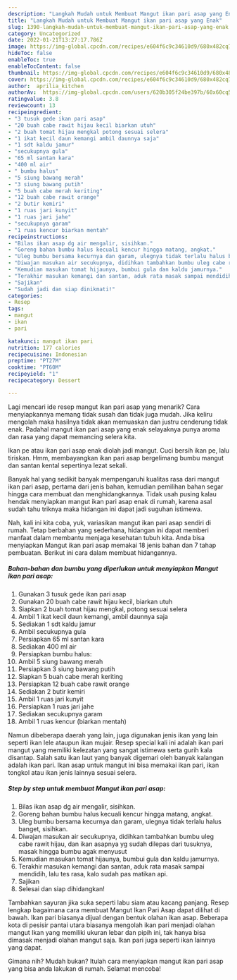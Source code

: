 ```yaml
---
description: "Langkah Mudah untuk Membuat Mangut ikan pari asap yang Enak"
title: "Langkah Mudah untuk Membuat Mangut ikan pari asap yang Enak"
slug: 1390-langkah-mudah-untuk-membuat-mangut-ikan-pari-asap-yang-enak
category: Uncategorized
date: 2022-01-21T13:27:17.786Z
image: https://img-global.cpcdn.com/recipes/e604f6c9c34610d9/680x482cq70/mangut-ikan-pari-asap-foto-resep-utama.jpg
hideToc: false
enableToc: true
enableTocContent: false
thumbnail: https://img-global.cpcdn.com/recipes/e604f6c9c34610d9/680x482cq70/mangut-ikan-pari-asap-foto-resep-utama.jpg
cover: https://img-global.cpcdn.com/recipes/e604f6c9c34610d9/680x482cq70/mangut-ikan-pari-asap-foto-resep-utama.jpg
author:  aprilia_kitchen
authorAv:  https://img-global.cpcdn.com/users/620b305f24be397b/60x60cq50/avatar.jpg
ratingvalue: 3.8
reviewcount: 13
recipeingredient:
- "3 tusuk gede ikan pari asap"
- "20 buah cabe rawit hijau kecil biarkan utuh"
- "2 buah tomat hijau mengkal potong sesuai selera"
- "1 ikat kecil daun kemangi ambil daunnya saja"
- "1 sdt kaldu jamur"
- "secukupnya gula"
- "65 ml santan kara"
- "400 ml air"
- " bumbu halus"
- "5 siung bawang merah"
- "3 siung bawang putih"
- "5 buah cabe merah keriting"
- "12 buah cabe rawit orange"
- "2 butir kemiri"
- "1 ruas jari kunyit"
- "1 ruas jari jahe"
- "secukupnya garam"
- "1 ruas kencur biarkan mentah"
recipeinstructions:
- "Bilas ikan asap dg air mengalir, sisihkan."
- "Goreng bahan bumbu halus kecuali kencur hingga matang, angkat."
- "Uleg bumbu bersama kecurnya dan garam, ulegnya tidak terlalu halus banget, sisihkan."
- "Diwajan masukan air secukupnya, didihkan tambahkan bumbu uleg cabe rawit hijau, dan ikan asapnya yg sudah dilepas dari tusuknya, masak hingga bumbu agak menyusut"
- "Kemudian masukan tomat hijaunya, bumbui gula dan kaldu jamurnya."
- "Terakhir masukan kemangi dan santan, aduk rata masak sampai mendidih, lalu tes rasa, kalo sudah pas matikan api."
- "Sajikan"
- "Sudah jadi dan siap dinikmati!"
categories:
- Resep
tags:
- mangut
- ikan
- pari

katakunci: mangut ikan pari 
nutrition: 177 calories
recipecuisine: Indonesian
preptime: "PT27M"
cooktime: "PT60M"
recipeyield: "1"
recipecategory: Dessert

---
```



Lagi mencari ide resep mangut ikan pari asap yang menarik? Cara menyiapkannya memang tidak susah dan tidak juga mudah. Jika keliru mengolah maka hasilnya tidak akan memuaskan dan justru cenderung tidak enak. Padahal mangut ikan pari asap yang enak selayaknya punya aroma dan rasa yang dapat memancing selera kita.


Ikan pe atau ikan pari asap enak diolah jadi mangut. Cuci bersih ikan pe, lalu tiriskan. Hmm, membayangkan ikan pari asap bergelimang bumbu mangut dan santan kental sepertinya lezat sekali.

Banyak hal yang sedikit banyak mempengaruhi kualitas rasa dari mangut ikan pari asap, pertama dari jenis bahan, kemudian pemilihan bahan segar hingga cara membuat dan menghidangkannya. Tidak usah pusing kalau hendak menyiapkan mangut ikan pari asap enak di rumah, karena asal sudah tahu triknya maka hidangan ini dapat jadi suguhan istimewa.


Nah, kali ini kita coba, yuk, variasikan mangut ikan pari asap sendiri di rumah. Tetap berbahan yang sederhana, hidangan ini dapat memberi manfaat dalam membantu menjaga kesehatan tubuh kita. Anda bisa menyiapkan Mangut ikan pari asap memakai 18 jenis bahan dan 7 tahap pembuatan. Berikut ini cara dalam membuat hidangannya.

<!--inarticleads1-->

##### Bahan-bahan dan bumbu yang diperlukan untuk menyiapkan Mangut ikan pari asap:

1. Gunakan 3 tusuk gede ikan pari asap
1. Gunakan 20 buah cabe rawit hijau kecil, biarkan utuh
1. Siapkan 2 buah tomat hijau mengkal, potong sesuai selera
1. Ambil 1 ikat kecil daun kemangi, ambil daunnya saja
1. Sediakan 1 sdt kaldu jamur
1. Ambil secukupnya gula
1. Persiapkan 65 ml santan kara
1. Sediakan 400 ml air
1. Persiapkan  bumbu halus:
1. Ambil 5 siung bawang merah
1. Persiapkan 3 siung bawang putih
1. Siapkan 5 buah cabe merah keriting
1. Persiapkan 12 buah cabe rawit orange
1. Sediakan 2 butir kemiri
1. Ambil 1 ruas jari kunyit
1. Persiapkan 1 ruas jari jahe
1. Sediakan secukupnya garam
1. Ambil 1 ruas kencur (biarkan mentah)


Namun dibeberapa daerah yang lain, juga digunakan jenis ikan yang lain seperti ikan lele ataupun ikan mujair. Resep special kali ini adalah ikan pari mangut yang memiliki kelezatan yang sangat istimewa serta gurih kala disantap. Salah satu ikan laut yang banyak digemari oleh banyak kalangan adalah ikan pari. Ikan asap untuk mangut ini bisa memakai ikan pari, ikan tongkol atau ikan jenis lainnya sesuai selera. 

<!--inarticleads2-->

##### Step by step untuk membuat Mangut ikan pari asap:

1. Bilas ikan asap dg air mengalir, sisihkan.
1. Goreng bahan bumbu halus kecuali kencur hingga matang, angkat.
1. Uleg bumbu bersama kecurnya dan garam, ulegnya tidak terlalu halus banget, sisihkan.
1. Diwajan masukan air secukupnya, didihkan tambahkan bumbu uleg cabe rawit hijau, dan ikan asapnya yg sudah dilepas dari tusuknya, masak hingga bumbu agak menyusut
1. Kemudian masukan tomat hijaunya, bumbui gula dan kaldu jamurnya.
1. Terakhir masukan kemangi dan santan, aduk rata masak sampai mendidih, lalu tes rasa, kalo sudah pas matikan api.
1. Sajikan
1. Selesai dan siap dihidangkan!

Tambahkan sayuran jika suka seperti labu siam atau kacang panjang. Resep lengkap bagaimana cara membuat Mangut Ikan Pari Asap dapat dilihat di bawah. Ikan pari biasanya dijual dengan bentuk olahan ikan asap. Beberapa kota di pesisir pantai utara biasanya mengolah ikan pari menjadi olahan mangut Ikan yang memiliki ukuran lebar dan pipih ini, tak hanya bisa dimasak menjadi olahan mangut saja. Ikan pari juga seperti ikan lainnya yang dapat. 

Gimana nih? Mudah bukan? Itulah cara menyiapkan mangut ikan pari asap yang bisa anda lakukan di rumah. Selamat mencoba!

